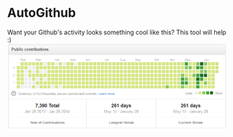 AutoGithub
==========

Want your Github's activity looks something cool like this? This tool will help :)
![alt tag](https://github.com/nguyenph88/AutoGithub/blob/master/demo.png)

